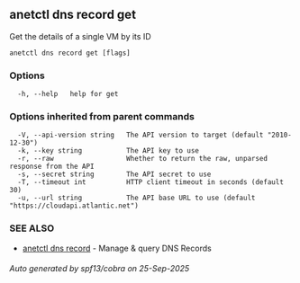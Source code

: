 ## anetctl dns record get

Get the details of a single VM by its ID

```
anetctl dns record get [flags]
```

### Options

```
  -h, --help   help for get
```

### Options inherited from parent commands

```
  -V, --api-version string   The API version to target (default "2010-12-30")
  -k, --key string           The API key to use
  -r, --raw                  Whether to return the raw, unparsed response from the API
  -s, --secret string        The API secret to use
  -T, --timeout int          HTTP client timeout in seconds (default 30)
  -u, --url string           The API base URL to use (default "https://cloudapi.atlantic.net")
```

### SEE ALSO

* [anetctl dns record](anetctl_dns_record.md)	 - Manage & query DNS Records

###### Auto generated by spf13/cobra on 25-Sep-2025
